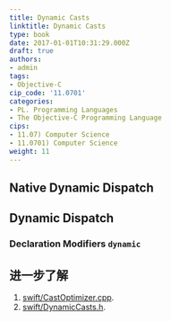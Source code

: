 ```yaml
---
title: Dynamic Casts
linktitle: Dynamic Casts
type: book
date: 2017-01-01T10:31:29.000Z
draft: true
authors:
- admin
tags:
- Objective-C
cip_code: '11.0701'
categories:
- PL. Programming Languages
- The Objective-C Programming Language
cips:
- 11.07) Computer Science
- 11.0701) Computer Science
weight: 11
---
```


## Native Dynamic Dispatch

## Dynamic Dispatch

### Declaration Modifiers `dynamic`

## 进一步了解

1. [swift/CastOptimizer.cpp](https://github.com/apple/swift/blob/main/lib/SILOptimizer/Utils/CastOptimizer.cpp).
1. [swift/DynamicCasts.h](https://github.com/apple/swift/blob/main/include/swift/SIL/DynamicCasts.h).